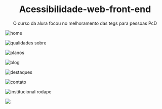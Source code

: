  <h1 align="center">Acessibilidade-web-front-end</h1>
 <p align="center">O curso da alura focou no melhoramento das tegs para pessoas PcD</p>

![home](https://user-images.githubusercontent.com/90348798/178896140-b4351d0e-dcbf-4cf2-81dd-6602ade5f0c7.png)

![qualidades sobre](https://user-images.githubusercontent.com/90348798/178896183-aed58d96-4c74-48b5-bac2-37a322b4b815.png)

![planos](https://user-images.githubusercontent.com/90348798/178896209-384e54d6-4a11-4aa7-973c-efa3f485060b.png)

![blog](https://user-images.githubusercontent.com/90348798/178896245-9b1f0757-23db-4f0e-9e04-5dd5d8c1626a.png)

![destaques](https://user-images.githubusercontent.com/90348798/178896247-ce32b821-488a-4acb-951b-d008b3495dcb.png)

![contato](https://user-images.githubusercontent.com/90348798/178896261-94e1e01b-fd75-4d4d-8f4f-ee1924c1c541.png)

![institucional rodape](https://user-images.githubusercontent.com/90348798/178896279-fa49c365-5698-4920-ab27-561bec1c35cc.png)

<img src="https://img.shields.io/static/v1?label=Site&message=Acessibilidade&color=7159c1&style=for-the-badge&logo=ghost"/>
